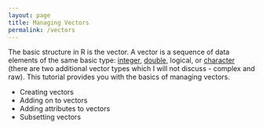 ```yaml
---
layout: page
title: Managing Vectors
permalink: /vectors
---
```


The basic structure in R is the vector.  A vector is a sequence of data elements of the same basic type: [integer](http://uc-r.github.io/integer_double/), [double](http://uc-r.github.io/integer_double/), logical, or [character](http://uc-r.github.io/characters) (there are two additional vector types which I will not discuss - complex and raw). This tutorial provides you with the basics of managing vectors.

* Creating vectors
* Adding on to vectors
* Adding attributes to vectors
* Subsetting vectors
